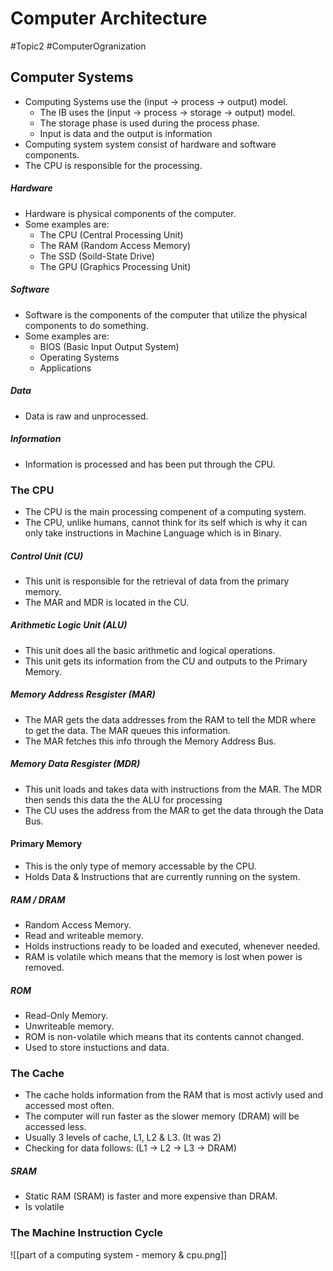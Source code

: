 # Computer Architecture
#Topic2 #ComputerOgranization

## Computer Systems
- Computing Systems use the (input -> process -> output) model.
	- The IB uses the (input -> process -> storage -> output) model.
	- The storage phase is used during the process phase.
	- Input is data and the output is information
- Computing system system consist of hardware and software components.
- The CPU is responsible for the processing.

##### Hardware
- Hardware is physical components of the computer.
- Some examples are:
	- The CPU (Central Processing Unit)
	- The RAM (Random Access Memory)
	- The SSD (Soild-State Drive)
	- The GPU (Graphics Processing Unit)

##### Software
- Software is the components of the computer that utilize the physical components to do something.
- Some examples are:
	- BIOS (Basic Input Output System)
	- Operating Systems
	- Applications

##### Data
- Data is raw and unprocessed.

##### Information
- Information is processed and has been put through the CPU.

### The CPU
- The CPU is the main processing compenent of a computing system.
- The CPU, unlike humans, cannot think for its self which is why it can only take instructions in Machine Language which is in Binary.

##### Control Unit (CU)
- This unit is responsible for the retrieval of data from the primary memory.
- The MAR and MDR is located in the CU.

##### Arithmetic Logic Unit (ALU)
- This unit does all the basic arithmetic and logical operations.
- This unit gets its information from the CU and outputs to the Primary Memory.

##### Memory Address Resgister (MAR)
- The MAR gets the data addresses from the RAM to tell the MDR where to get the data. The MAR queues this information.
- The MAR fetches this info through the Memory Address Bus.

##### Memory Data Resgister (MDR)
- This unit loads and takes data with instructions from the MAR. The MDR then sends this data the the ALU for processing
- The CU uses the address from the MAR to get the data through the Data Bus.

#### Primary Memory 
- This is the only type of memory accessable by the CPU.
- Holds Data & Instructions that are currently running on the system.

##### RAM / DRAM
- Random Access Memory.
- Read and writeable memory.
- Holds instructions ready to be loaded and executed, whenever needed.
- RAM is volatile which means that the memory is lost when power is removed.

##### ROM
- Read-Only Memory.
- Unwriteable memory.
- ROM is non-volatile which means that its contents cannot changed.
- Used to store instuctions and data.

### The Cache 
- The cache holds information from the RAM that is most activly used and accessed most often.
- The computer will run faster as the slower memory (DRAM) will be accessed less.
- Usually 3 levels of cache, L1, L2 & L3. (It was 2)
- Checking for data follows: (L1 -> L2 -> L3 -> DRAM)

##### SRAM
- Static RAM (SRAM) is faster and more expensive than DRAM.
- Is volatile

### The Machine Instruction Cycle

 ![[part of a computing system - memory & cpu.png]]




